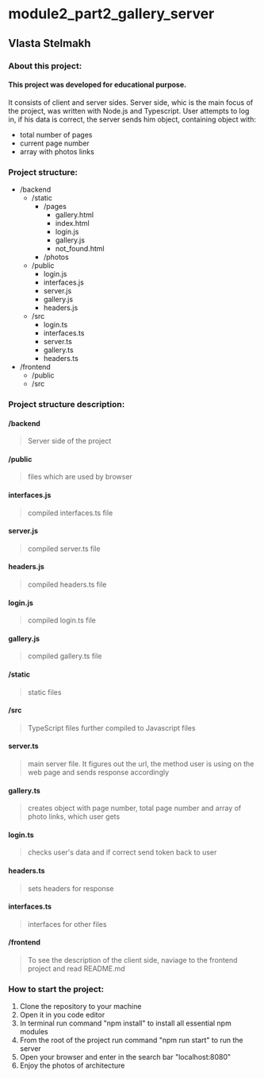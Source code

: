 # module2_part2_gallery_server

## Vlasta Stelmakh

### About this project:

#### This project was developed for educational purpose. 
It consists of client and server sides. Server side, whic is the main focus of the project, was written with Node.js and Typescript.
User attempts to log in, if his data is correct, the server sends him object, containing object with:

* total number of pages
* current page number
* array with photos links

### Project structure:

* /backend
  * /static
    * /pages
      * gallery.html
      * index.html
      * login.js
      * gallery.js
      * not_found.html 
    * /photos
  * /public
    * login.js
    * interfaces.js
    * server.js
    * gallery.js
    * headers.js
  * /src
    * login.ts
    * interfaces.ts
    * server.ts
    * gallery.ts
    * headers.ts
* /frontend
  * /public
  * /src
   


### Project structure description:

#### **/backend**

> Server side of the project

#### **/public**

> files which are used by browser

#### interfaces.js

> compiled interfaces.ts file

#### server.js

> compiled server.ts file

#### headers.js

> compiled headers.ts file

#### login.js

> compiled login.ts file

#### gallery.js

> compiled gallery.ts file

#### **/static**

> static files

#### **/src**

> TypeScript files further compiled to Javascript files

#### server.ts

> main server file. It figures out the url, the method user is using on the web page and sends response accordingly

#### gallery.ts

> creates object with page number, total page number and array of photo links, which user gets

#### login.ts

> checks user's data and if correct send token back to user

#### headers.ts

> sets headers for response

#### interfaces.ts

> interfaces for other files

#### **/frontend**

> To see the description of the client side, naviage to the frontend project and read README.md 


### How to start the project: 

1. Clone the repository to your machine
2. Open it in you code editor
3. In terminal run command "npm install" to install all essential npm modules
4. From the root of the project run command "npm run start" to run the server
5. Open your browser and enter in the search bar "localhost:8080"
6. Enjoy the photos of architecture
